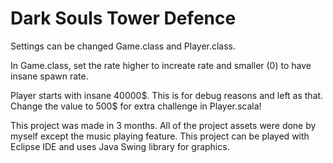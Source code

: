 <h1>
Dark Souls Tower Defence
</h1>

<p>
Settings can be changed Game.class and Player.class.
</p>
<p>
In Game.class, set the rate higher to increate rate and smaller (0) to have insane spawn rate.
</p>
<p>
Player starts with insane 40000$. This is for debug reasons and left as that. Change the value to
500$ for extra challenge in Player.scala!
</p>

<div>
This project was made in 3 months. All of the project assets were done by myself except the music playing feature. This project can be played with Eclipse IDE and uses Java Swing library for graphics.
</div>
